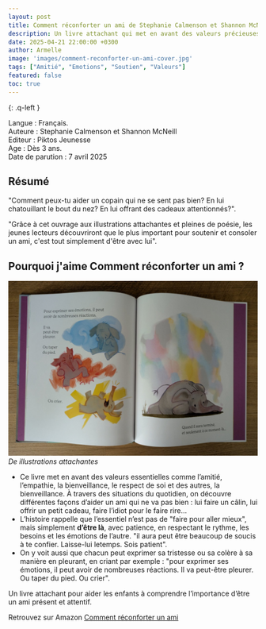 ```yaml
---
layout: post
title: Comment réconforter un ami de Stephanie Calmenson et Shannon McNeill 
description: Un livre attachant qui met en avant des valeurs précieuses comme l’amitié, le respect de soi comme des autres,l’empathie, la bienveillance, l’écoute.
date: 2025-04-21 22:00:00 +0300
author: Armelle
image: 'images/comment-reconforter-un-ami-cover.jpg'
tags: ["Amitié", "Emotions", "Soutien", "Valeurs"]
featured: false
toc: true
---
```


{: .q-left }

Langue : Français.        
Auteure : Stephanie Calmenson et Shannon McNeill    
Editeur : Piktos Jeunesse   
Age : Dès 3 ans.  
Date de parution : 7 avril 2025

## Résumé

"Comment peux-tu aider un copain qui ne se sent pas bien? En lui chatouillant le bout du nez? En lui offrant des cadeaux attentionnés?".

"Grâce à cet ouvrage aux illustrations attachantes et pleines de poésie, les jeunes lecteurs découvriront que le plus important pour soutenir et consoler un ami, c'est tout simplement d'être avec lui".

## Pourquoi j'aime Comment réconforter un ami ?

![Des illustrations attachantes](images/comment-reconforter-un-ami-int.jpg)
*De illustrations attachantes*
- Ce livre met en avant des valeurs essentielles comme l’amitié, l’empathie, la bienveillance, le respect de soi et des autres, la bienveillance. À travers des situations du quotidien, on découvre différentes façons d’aider un ami qui ne va pas bien : lui faire un câlin, lui offrir un petit cadeau, faire l’idiot pour le faire rire…
- L’histoire rappelle que l’essentiel n’est pas de "faire pour aller mieux", mais simplement **d’être là**, avec patience, en respectant le rythme, les besoins et les émotions de l’autre. "il aura peut être beaucoup de soucis à te confier. Laisse-lui letemps. Sois patient".
- On y voit aussi que chacun peut exprimer sa tristesse ou sa colère à sa manière en pleurant, en criant par exemple : "pour exprimer ses émotions, il peut avoir de nombreuses réactions. Il va peut-être pleurer. Ou taper du pied. Ou crier".

Un livre attachant pour aider les enfants à comprendre l’importance d’être un ami présent et attentif.

Retrouvez sur Amazon [Comment réconforter un ami](https://amzn.to/4ms4uxH) 

 

